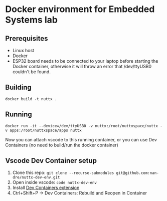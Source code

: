 # Docker environment for Embedded Systems lab

## Prerequisites
* Linux host
* Docker
* ESP32 board needs to be connected to your laptop before starting the Docker container, otherwise it will throw an error that /dev/ttyUSB0 couldn't be found.

## Building
```
docker build -t nuttx .
```

## Running
```
docker run -it --device=/dev/ttyUSB0 -v nuttx:/root/nuttxspace/nuttx -v apps:/root/nuttxspace/apps nuttx
```
Now you can attach vscode to this running container, or you can use Dev Containers (no need to build/run the docker container)

## Vscode Dev Container setup
1. Clone this repo: ```git clone --recurse-submodules git@github.com:nan-dre/nuttx-dev-env.git```
2. Open inside vscode: ```code nuttx-dev-env```
3. Install [Dev Containers extension](https://marketplace.visualstudio.com/items?itemName=ms-vscode-remote.remote-containers)
4. Ctrl+Shift+P -> Dev Containers: Rebuild and Reopen in Container